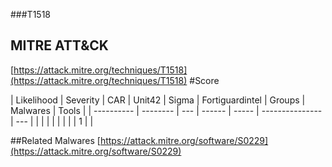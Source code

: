 ###T1518
## MITRE ATT&CK
[https://attack.mitre.org/techniques/T1518](https://attack.mitre.org/techniques/T1518)
#Score

| Likelihood | Severity | CAR | Unit42 | Sigma | Fortiguardintel | Groups | Malwares | Tools |
| ---------- | -------- | --- | ------ | ----- | --------------- | ---  |
 |   |   |   |   |   |   |   | 1 |   |

##Related Malwares
[https://attack.mitre.org/software/S0229](https://attack.mitre.org/software/S0229)
[]()
